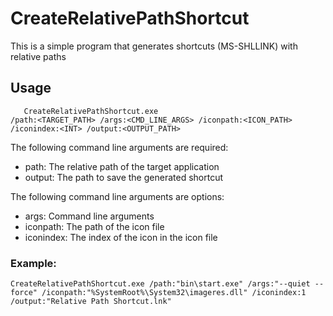 # CreateRelativePathShortcut
This is a simple program that generates shortcuts (MS-SHLLINK) with relative paths

## Usage

``` 
   CreateRelativePathShortcut.exe 
/path:<TARGET_PATH> /args:<CMD_LINE_ARGS> /iconpath:<ICON_PATH> /iconindex:<INT> /output:<OUTPUT_PATH>
```

The following command line arguments are required:
* path: The relative path of the target application
* output: The path to save the generated shortcut

The following command line arguments are options:
* args: Command line arguments
* iconpath: The path of the icon file
* iconindex: The index of the icon in the icon file


### Example:

```
CreateRelativePathShortcut.exe /path:"bin\start.exe" /args:"--quiet --force" /iconpath:"%SystemRoot%\System32\imageres.dll" /iconindex:1 /output:"Relative Path Shortcut.lnk"
```
